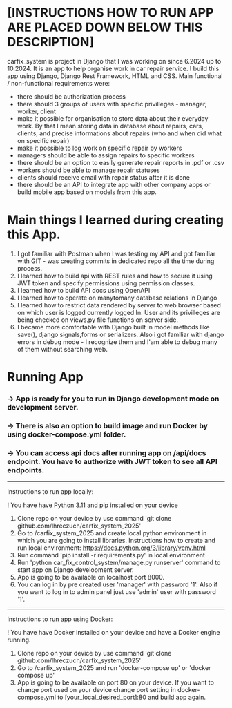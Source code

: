 # [INSTRUCTIONS HOW TO RUN APP ARE PLACED DOWN BELOW THIS DESCRIPTION]

carfix_system is project in Django that I was working on since 6.2024 up to 10.2024.
It is an app to help organise work in car repair service. I build this app using Django, Django Rest Framework, HTML and CSS.
Main functional / non-functional requirements were:
- there should be authorization process
- there should 3 groups of users with specific privilleges - manager, worker, client
- make it possible for organisation to store data about their everyday work. By that I mean storing data in database about repairs, cars, clients, and precise informations about repairs (who and when did what on specific repair)
- make it possible to log work on specific repair by workers
- managers should be able to assign repairs to specific workers
- there should be an option to easily generate repair reports in .pdf or .csv
- workers should be able to manage repair statuses
- clients should receive email with repair status after it is done
- there should be an API to integrate app with other company apps or build mobile app based on models from this app.

# Main things I learned during creating this App.

1. I got familiar with Postman when I was testing my API and got familiar with GIT - was creating commits in dedicated repo all the time during process.
2. I learned how to build api with REST rules and how to secure it using JWT token and specify permissions using permission classes.
3. I learned how to build API docs using OpenAPI
4. I learned how to operate on manytomany database relations in Django 
5. I learned how to restrict data rendered by server to web browser based on which user is logged currently logged In. User and its privilleges are being checked on views.py file functions on server side.
6. I became more comfortable with Django built in model methods like save(), django signals,forms or serializers. Also i got familiar with django errors in debug mode - I recognize them and I'am able to debug many of them without searching web.

# Running App
### -> App is ready for you to run in Django development mode on development server. 
### -> There is also an option to build image and run Docker by using docker-compose.yml folder.
### -> You can access api docs after running app on /api/docs endpoint. You have to authorize with JWT token to see all API endpoints.
_______________________________
Instructions to run app locally:

! You have have Python 3.11 and pip installed on your device

1. Clone repo on your device by use command 'git clone github.com/lhreczuch/carfix_system_2025'
2. Go to /carfix_system_2025 and create local python environment in which you are going to install libraries. Instructions how to create and run local environment: https://docs.python.org/3/library/venv.html
3. Run command 'pip install -r requirements.py' in local environment
4. Run 'python car_fix_control_system/manage.py runserver' command to start app on Django development server.
5. App is going to be available on localhost port 8000.
6. You can log in by pre created user 'manager' with password '1'. Also if you want to log in to admin panel just use 'admin' user with password '1'.

_______________________________
Instructions to run app using Docker:

! You have have Docker installed on your device and have a Docker engine running.

1. Clone repo on your device by use command 'git clone github.com/lhreczuch/carfix_system_2025'
2. Go to /carfix_system_2025 and run 'docker-compose up' or 'docker compose up'
3. App is going to be available on port 80 on your device. If you want to change port used on your device change port setting in docker-compose.yml to [your_local_desired_port]:80 and build app again.
